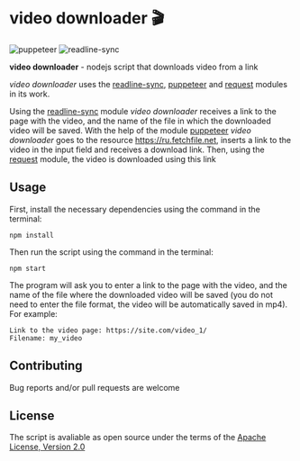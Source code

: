 # video downloader :clapper:

![puppeteer](https://img.shields.io/npm/v/puppeteer?color=green&label=puppeteer)
![readline-sync](https://img.shields.io/npm/v/readline-sync?color=orange&label=readline-sync)

**video downloader** - nodejs script that downloads video from a link

*video downloader* uses the [readline-sync](https://www.npmjs.com/package/readline-sync), [puppeteer](https://pptr.dev/) and [request](https://www.npmjs.com/package/request) modules in its work.

Using the [readline-sync](https://www.npmjs.com/package/readline-sync) module 
*video downloader* receives a link to the page with the video, and the name of the file in which the downloaded video will be saved. 
With the help of the module [puppeteer](https://pptr.dev/) *video downloader* goes to the resource https://ru.fetchfile.net, 
inserts a link to the video in the input field and receives a download link. Then, using the [request](https://www.npmjs.com/package/request) 
module, the video is downloaded using this link

## Usage

First, install the necessary dependencies using the command in the terminal:

`npm install`

Then run the script using the command in the terminal:

`npm start`

The program will ask you to enter a link to the page with the 
video, and the name of the file where the downloaded video will 
be saved (you do not need to enter the file format, the video 
will be automatically saved in mp4). For example:

```
Link to the video page: https://site.com/video_1/
Filename: my_video
```

## Contributing

Bug reports and/or pull requests are welcome

## License

The script is avaliable as open source under the terms of the [Apache License, Version 2.0](https://opensource.org/licenses/Apache-2.0)
